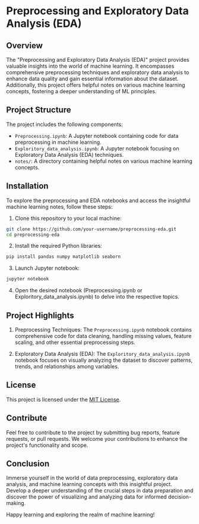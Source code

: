 # Preprocessing and Exploratory Data Analysis (EDA)


## Overview

The "Preprocessing and Exploratory Data Analysis (EDA)" project provides valuable insights into the world of machine learning. It encompasses comprehensive preprocessing techniques and exploratory data analysis to enhance data quality and gain essential information about the dataset. Additionally, this project offers helpful notes on various machine learning concepts, fostering a deeper understanding of ML principles.

## Project Structure

The project includes the following components:

- `Preprocessing.ipynb`: A Jupyter notebook containing code for data preprocessing in machine learning.
- `Exploritory_data_analysis.ipynb`: A Jupyter notebook focusing on Exploratory Data Analysis (EDA) techniques.
- `notes/`: A directory containing helpful notes on various machine learning concepts.

## Installation

To explore the preprocessing and EDA notebooks and access the insightful machine learning notes, follow these steps:

1. Clone this repository to your local machine:

```bash
git clone https://github.com/your-username/preprocessing-eda.git
cd preprocessing-eda
```

2. Install the required Python libraries:

```bash
pip install pandas numpy matplotlib seaborn
```

3. Launch Jupyter notebook:

```bash
jupyter notebook
```

4. Open the desired notebook (Preprocessing.ipynb or Exploritory_data_analysis.ipynb) to delve into the respective topics.

## Project Highlights

1. Preprocessing Techniques: The `Preprocessing.ipynb` notebook contains comprehensive code for data cleaning, handling missing values, feature scaling, and other essential preprocessing steps.

2. Exploratory Data Analysis (EDA): The `Exploritory_data_analysis.ipynb` notebook focuses on visually analyzing the dataset to discover patterns, trends, and relationships among variables.

## License

This project is licensed under the [MIT License](https://opensource.org/licenses/MIT).

## Contribute

Feel free to contribute to the project by submitting bug reports, feature requests, or pull requests. We welcome your contributions to enhance the project's functionality and scope.

## Conclusion

Immerse yourself in the world of data preprocessing, exploratory data analysis, and machine learning concepts with this insightful project. Develop a deeper understanding of the crucial steps in data preparation and discover the power of visualizing and analyzing data for informed decision-making.

Happy learning and exploring the realm of machine learning!

